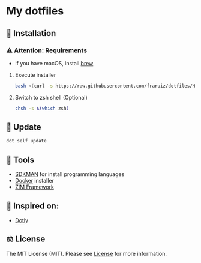 # My dotfiles

## 🚀 Installation

### ⚠️ Attention: Requirements

- If you have macOS, install [brew]("https://brew.sh/")

1. Execute installer
   ```bash
   bash <(curl -s https://raw.githubusercontent.com/fraruiz/dotfiles/HEAD/installer)
   ```
2. Switch to zsh shell (Optional)
    ```bash
    chsh -s $(which zsh)
    ```

## 🔰 Update
```bash
dot self update
```

## 🦾 Tools
- [SDKMAN](https://sdkman.io/) for install programming languages
- [Docker](https://www.docker.com/) installer
- [ZIM Framework](https://zimfw.sh/)


## 🥳 Inspired on:

- [Dotly](https://github.com/CodelyTV/dotly)

## ⚖️ License
The MIT License (MIT). Please see [License](LICENSE) for more information.
